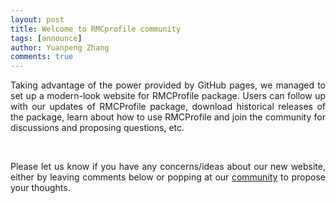 ```yaml
---
layout: post
title: Welcome to RMCprofile community
tags: [announce]
author: Yuanpeng Zhang
comments: true
---
```


<p style='text-align: justify'>Taking advantage of the power provided by GitHub pages,
we managed to set up a modern-look website for RMCProfile package. Users can follow up
with our updates of RMCProfile package, download historical releases of the package,
learn about how to use RMCProfile and join the community for discussions and proposing 
questions, etc.</p>

<br />

<p style='text-align: justify'>Please let us know if you have any concerns/ideas
about our new website, either by leaving comments below or popping at our
<a target="_blank" href="https://github.com/Kvieta1990/kvieta1990.github.io/issues">community</a> to
propose your thoughts.</p>
